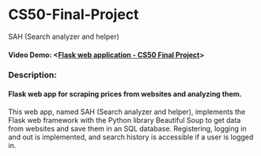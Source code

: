 # CS50-Final-Project
SAH (Search analyzer and helper)


#### Video Demo:  <[Flask web application - CS50 Final Project](https://youtu.be/Dvcl5UgBkaY)>
### Description:
#### Flask web app for scraping prices from websites and analyzing them.
This web app, named SAH (Search analyzer and helper), implements the Flask web framework with the Python library Beautiful Soup to get data from websites and save them in an SQL database. Registering, logging in and out is implemented, and search history is accessible if a user is logged in.
